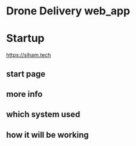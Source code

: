 # Drone Delivery web_app
# Startup 

https://siham.tech

## start page

## more info

## which system used

## how it will be working
